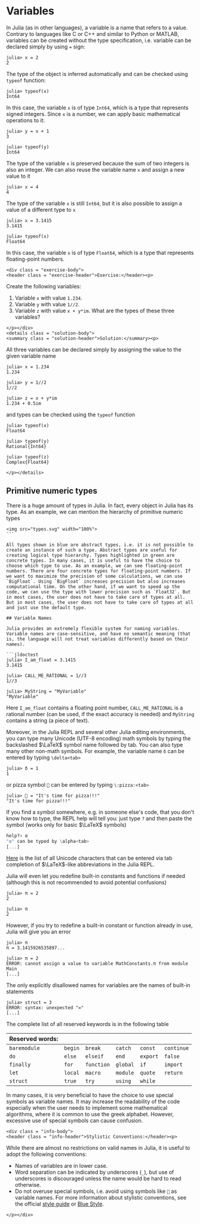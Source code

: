# Variables

In Julia (as in other languages), a variable is a name that refers to a value. Contrary to languages like C or C++ and similar to Python or MATLAB, variables can be created without the type specification, i.e. variable can be declared simply by using `=` sign:

```jldoctest var_declaration
julia> x = 2
2
```

The type of the object is inferred automatically and can be checked using `typeof` function:

```jldoctest var_declaration
julia> typeof(x)
Int64
```

In this case, the variable `x` is of type `Int64`, which is a type that represents signed integers. Since `x` is a number, we can apply basic mathematical operations to it:

```jldoctest var_declaration
julia> y = x + 1
3

julia> typeof(y)
Int64
```

The type of the variable `x` is preserved because the sum of two integers is also an integer. We can also reuse the variable name `x` and assign a new value to it

```jldoctest var_declaration
julia> x = 4
4
```

The type of the variable `x` is still `Int64`, but it is also possible to assign a value of a different type to `x`

```jldoctest var_declaration
julia> x = 3.1415
3.1415

julia> typeof(x)
Float64
```

In this case, the variable `x` is of type `Float64`, which is a type that represents floating-point numbers.

```@raw html
<div class = "exercise-body">
<header class = "exercise-header">Exercise:</header><p>
```
Create the following variables:
1. Variable `x` with value `1.234`.
2. Variable `y` with value `1//2`.
3. Variable `z` with value `x + y*im`.
What are the types of these three variables?

```@raw html
</p></div>
<details class = "solution-body">
<summary class = "solution-header">Solution:</summary><p>
```

All three variables can be declared simply by assigning the value to the given variable name
```jldoctest var_types
julia> x = 1.234
1.234

julia> y = 1//2
1//2

julia> z = x + y*im
1.234 + 0.5im
```
and types can be checked using the `typeof` function
```jldoctest var_types
julia> typeof(x)
Float64

julia> typeof(y)
Rational{Int64}

julia> typeof(z)
Complex{Float64}
```
```@raw html
</p></details>
```

## Primitive numeric types

There is a huge amount of types in Julia. In fact, every object in Julia has its type. As an example, we can mention the hierarchy of primitive numeric types

```@raw html
<img src="types.svg" width="100%">
``` ⠀

All types shown in blue are abstract types, i.e. it is not possible to create an instance of such a type. Abstract types are useful for creating logical type hierarchy. Types highlighted in green are concrete types. In many cases, it is useful to have the choice to choose which type to use. As an example, we can see floating-point numbers. There are four concrete types for floating-point numbers. If we want to maximize the precision of some calculations, we can use `BigFloat`. Using `BigFloat` increases precision but also increases computational time. On the other hand, if we want to speed up the code, we can use the type with lower precision such as `Float32`. But in most cases, the user does not have to take care of types at all. But in most cases, the user does not have to take care of types at all and just use the default type.

## Variable Names

Julia provides an extremely flexible system for naming variables. Variable names are case-sensitive, and have no semantic meaning (that is, the language will not treat variables differently based on their names).

```jldoctest
julia> I_am_float = 3.1415
3.1415

julia> CALL_ME_RATIONAL = 1//3
1//3

julia> MyString = "MyVariable"
"MyVariable"
```

Here `I_am_float` contains a floating point number, `CALL_ME_RATIONAL` is a rational number (can be used, if the exact accuracy is needed) and `MyString` contains a string (a piece of text).

Moreover, in the Julia REPL and several other Julia editing environments, you can type many Unicode (UTF-8 encoding) math symbols by typing the backslashed $\LaTeX$ symbol name followed by tab. You can also type many other non-math symbols. For example, the variable name `δ` can be entered by typing `\delta<tab>`

```jldoctest
julia> δ = 1
1
```

or pizza symbol `🍕` can be entered by typing `\:pizza:<tab>`

```jldoctest
julia> 🍕 = "It's time for pizza!!!"
"It's time for pizza!!!"
```

If you find a symbol somewhere, e.g. in someone else's code, that you don't know how to type, the REPL help will tell you: just type `?` and then paste the symbol (works only for basic $\LaTeX$ symbols)

```julia
help?> α
"α" can be typed by \alpha<tab>
[...]
```

[Here](https://docs.julialang.org/en/v1/manual/unicode-input/) is the list of all Unicode characters that can be entered via tab completion of $\LaTeX$-like abbreviations in the Julia REPL.

Julia will even let you redefine built-in constants and functions if needed (although this is not recommended to avoid potential confusions)

```jldoctest
julia> π = 2
2

julia> π
2
```

However, if you try to redefine a built-in constant or function already in use, Julia will give you an error

```jldoctest
julia> π
π = 3.1415926535897...

julia> π = 2
ERROR: cannot assign a value to variable MathConstants.π from module Main
[...]
```

The only explicitly disallowed names for variables are the names of built-in statements

```jldoctest
julia> struct = 3
ERROR: syntax: unexpected "="
[...]
```

The complete list of all reserved keywords is in the following table

| Reserved words: |         |            |          |          |            |
| :---            | :---    | :---       | :---     | :---     | :---       |
| `baremodule`    | `begin` | `break`    | `catch`  | `const`  | `continue` |
| `do`            | `else`  | `elseif`   | `end`    | `export` | `false`    |
| `finally`       | `for`   | `function` | `global` | `if`     | `import`   |
| `let`           | `local` | `macro`    | `module` | `quote`  | `return`   |
| `struct`        | `true`  | `try`      | `using`  | `while`  |            |

In many cases, it is very beneficial to have the choice to use special symbols as variable names. It may increase the readability of the code especially when the user needs to implement some mathematical algorithms, where it is common to use the greek alphabet. However, excessive use of special symbols can cause confusion.


```@raw html
<div class = "info-body">
<header class = "info-header">Stylistic Conventions:</header><p>
```

While there are almost no restrictions on valid names in Julia, it is useful to adopt the following conventions:
- Names of variables are in lower case.
- Word separation can be indicated by underscores (`_`), but use of underscores is discouraged unless the name would be hard to read otherwise.
- Do not overuse special symbols, i.e. avoid using symbols like `🍕` as variable names.
For more information about stylistic conventions, see the official [style guide](https://docs.julialang.org/en/v1/manual/style-guide/#Style-Guide-1) or [Blue Style](https://github.com/invenia/BlueStyle).

```@raw html
</p></div>
```
